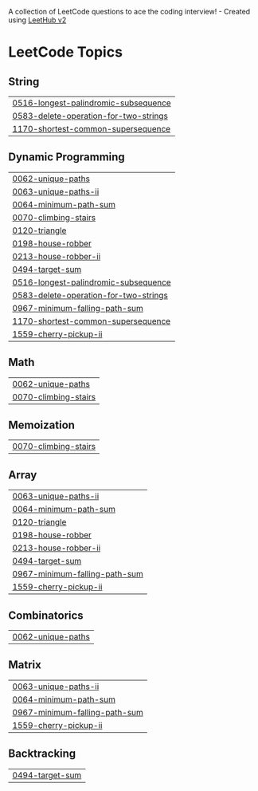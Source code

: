 A collection of LeetCode questions to ace the coding interview! - Created using [LeetHub v2](https://github.com/arunbhardwaj/LeetHub-2.0)
<!---LeetCode Topics Start-->
# LeetCode Topics
## String
|  |
| ------- |
| [0516-longest-palindromic-subsequence](https://github.com/enpvivek/leetcode/tree/master/0516-longest-palindromic-subsequence) |
| [0583-delete-operation-for-two-strings](https://github.com/enpvivek/leetcode/tree/master/0583-delete-operation-for-two-strings) |
| [1170-shortest-common-supersequence](https://github.com/enpvivek/leetcode/tree/master/1170-shortest-common-supersequence) |
## Dynamic Programming
|  |
| ------- |
| [0062-unique-paths](https://github.com/enpvivek/leetcode/tree/master/0062-unique-paths) |
| [0063-unique-paths-ii](https://github.com/enpvivek/leetcode/tree/master/0063-unique-paths-ii) |
| [0064-minimum-path-sum](https://github.com/enpvivek/leetcode/tree/master/0064-minimum-path-sum) |
| [0070-climbing-stairs](https://github.com/enpvivek/leetcode/tree/master/0070-climbing-stairs) |
| [0120-triangle](https://github.com/enpvivek/leetcode/tree/master/0120-triangle) |
| [0198-house-robber](https://github.com/enpvivek/leetcode/tree/master/0198-house-robber) |
| [0213-house-robber-ii](https://github.com/enpvivek/leetcode/tree/master/0213-house-robber-ii) |
| [0494-target-sum](https://github.com/enpvivek/leetcode/tree/master/0494-target-sum) |
| [0516-longest-palindromic-subsequence](https://github.com/enpvivek/leetcode/tree/master/0516-longest-palindromic-subsequence) |
| [0583-delete-operation-for-two-strings](https://github.com/enpvivek/leetcode/tree/master/0583-delete-operation-for-two-strings) |
| [0967-minimum-falling-path-sum](https://github.com/enpvivek/leetcode/tree/master/0967-minimum-falling-path-sum) |
| [1170-shortest-common-supersequence](https://github.com/enpvivek/leetcode/tree/master/1170-shortest-common-supersequence) |
| [1559-cherry-pickup-ii](https://github.com/enpvivek/leetcode/tree/master/1559-cherry-pickup-ii) |
## Math
|  |
| ------- |
| [0062-unique-paths](https://github.com/enpvivek/leetcode/tree/master/0062-unique-paths) |
| [0070-climbing-stairs](https://github.com/enpvivek/leetcode/tree/master/0070-climbing-stairs) |
## Memoization
|  |
| ------- |
| [0070-climbing-stairs](https://github.com/enpvivek/leetcode/tree/master/0070-climbing-stairs) |
## Array
|  |
| ------- |
| [0063-unique-paths-ii](https://github.com/enpvivek/leetcode/tree/master/0063-unique-paths-ii) |
| [0064-minimum-path-sum](https://github.com/enpvivek/leetcode/tree/master/0064-minimum-path-sum) |
| [0120-triangle](https://github.com/enpvivek/leetcode/tree/master/0120-triangle) |
| [0198-house-robber](https://github.com/enpvivek/leetcode/tree/master/0198-house-robber) |
| [0213-house-robber-ii](https://github.com/enpvivek/leetcode/tree/master/0213-house-robber-ii) |
| [0494-target-sum](https://github.com/enpvivek/leetcode/tree/master/0494-target-sum) |
| [0967-minimum-falling-path-sum](https://github.com/enpvivek/leetcode/tree/master/0967-minimum-falling-path-sum) |
| [1559-cherry-pickup-ii](https://github.com/enpvivek/leetcode/tree/master/1559-cherry-pickup-ii) |
## Combinatorics
|  |
| ------- |
| [0062-unique-paths](https://github.com/enpvivek/leetcode/tree/master/0062-unique-paths) |
## Matrix
|  |
| ------- |
| [0063-unique-paths-ii](https://github.com/enpvivek/leetcode/tree/master/0063-unique-paths-ii) |
| [0064-minimum-path-sum](https://github.com/enpvivek/leetcode/tree/master/0064-minimum-path-sum) |
| [0967-minimum-falling-path-sum](https://github.com/enpvivek/leetcode/tree/master/0967-minimum-falling-path-sum) |
| [1559-cherry-pickup-ii](https://github.com/enpvivek/leetcode/tree/master/1559-cherry-pickup-ii) |
## Backtracking
|  |
| ------- |
| [0494-target-sum](https://github.com/enpvivek/leetcode/tree/master/0494-target-sum) |
<!---LeetCode Topics End-->